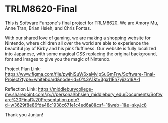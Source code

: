 # TRLM8620-Final
This is Software Funzone's final project for TRLM8620. We are Amory Mu, Anne Tran, Brian Hsieh, and Chris Fontas.

With our shared love of gaming, we are making a shopping website for Nintendo, where children all over the world are able to experience the beautiful joy of Kirby and his pink fluffiness. Our website is fully localized into Japanese, with some magical CSS replacing the original background, font and images to give you the magic of Nintendo. 

Project Plan Link: https://www.figma.com/file/pwjhlSuW6xaMvlpSuGmFrw/Software-Final-Project?type=whiteboard&node-id=0%3A1&t=3gx11Eh7yjizo19A-1

Reflection Link: https://middleburycollege-my.sharepoint.com/:p:/r/personal/bhsieh_middlebury_edu/Documents/Software%20Final%20Presentation.pptx?d=w3629f8e86fda48c1938c671e1c4ed6a8&csf=1&web=1&e=skyJc8

Thank you Junjun!
